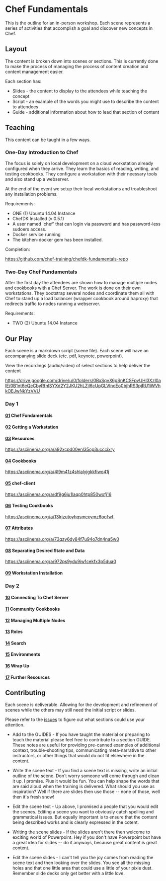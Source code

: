 # Chef Fundamentals

This is the outline for an in-person workshop. Each scene represents a series of activities that accomplish a goal and discover new concepts in Chef.


## Layout

The content is broken down into scenes or sections. This is currently done to make the process of managing the process of content creation and content management easier.

Each section has:

* Slides - the content to display to the attendees while teaching the concept
* Script - an example of the words you might use to describe the content to attendees
* Guide - additional information about how to lead that section of content 


## Teaching

This content can be taught in a few ways.

### One-Day Introduction to Chef

The focus is solely on local development on a cloud workstation already configured when they arrive. They learn the basics of reading, writing, and testing cookbooks. They configure a workstation with their neessary tools and also stand up a webserver.

At the end of the event we setup their local workstations and troubleshoot any installation problems.

Requirements:

* ONE (1) Ubuntu 14.04 Instance
* ChefDK Installed (v 0.5.1)
* A user named 'chef' that can login via password and has password-less sudoers access.
* Docker service running
* The kitchen-docker gem has been installed.

Completion:

https://github.com/chef-training/chefdk-fundamentals-repo

### Two-Day Chef Fundamentals

After the first day the attendees are shown how to manage multiple nodes and cookbooks with a Chef Server. The work is done on their own workstations. They bootstrap several nodes and coordinate them all with Chef to stand up a load balancer (wrapper cookbook around haproxy) that redirects traffic to nodes running a webserver.

Requirements:

* TWO (2) Ubuntu 14.04 Instance


## Our Play

Each scene is a markdown script (scene file). Each scene will have an accompanying slide deck (etc. pdf, keynote, powerpoint).

View the recordings (audio/video) of select sections to help deliver the content

https://drive.google.com/drive/u/0/folders/0BxSqvX6gSnKCSFpvUHI3Xzl0alE/0B1nt6eQeCbyRfnlSYXd2Y2JKU2hLZjl6cUpGLVlndEo0bjhRS3pjRU1iWVhkOEJwNkYzVVU

### Day 1

#### [01](scene_01.md) Chef Fundamentals

#### [02](scene_02.md) Getting a Workstation

#### [03](scene_03.md) Resources

https://asciinema.org/a/a92xcpd00enl35op3ucccixry

#### [04](scene_04.md) Cookbooks

https://asciinema.org/a/4l9m41z4shlalyjgkkfiwo41j

#### [05](scene_05.md) chef-client

https://asciinema.org/a/df9g6ju1laqp0htp850wxfj16

#### [06](scene_06.md) Testing Cookbooks

https://asciinema.org/a/13lrjzutoyhqsmexymz6oofwf

#### [07](scene_07.md) Attributes

https://asciinema.org/a/73qzy6dy84f7u94o7dn4na5w0

#### [08](scene_08.md) Separating Desired State and Data

https://asciinema.org/a/972ps9ydu9iw1cekfx3p5dua0

#### [09](scene_09.md) Workstation Installation

### Day 2

#### [10](scene_10.md) Connecting To Chef Server

#### [11](scene_11.md) Community Cookbooks

#### [12](scene_12.md) Managing Multiple Nodes

#### [13](scene_13.md) Roles

#### [14](scene_14.md) Search

#### [15](scene_15.md) Environments

#### [16](scene_16.md) Wrap Up

#### [17](scene_17.md) Further Resources


## Contributing

Each scene is deliverable. Allowing for the development and refinement of scenes while the others may still need the initial script or slides.

Please refer to the [issues](https://github.com/learnchef/chefdk-fundamentals/issues) to figure out what sections could use your attention.

* Add to the GUIDES - If you have taught the material or preparing to teach the material please feel free to contribute to a section GUIDE. These notes are useful for providing pre-canned examples of additional context, trouble-shooting tips, communicating meta-narrative to other instructors, or other things that would do not fit elsewhere in the content.

* Write the scene text - If you find a scene text is missing, write an initial outline of the scene. Don't worry someone will come through and clean it up. I promise. Plus it would be fun. You can help shape the words that are said aloud when the training is delivered. What should you use as inspiration? Well if there are slides then use those -- none of those, well then it's fresh snow!

* Edit the scene text - Up above, I promised a people that you would edit the scenes. Editing a scene you want to obviously catch spelling and grammatical issues. But equally important is to ensure that the content being described works and is clearly expressed in the cotent.

* Writing the scene slides - If the slides aren't there then welcome to exciting world of Powerpoint. Hey if you don't have Powerpoint but have a great idea for slides -- do it anyways, because great content is great content.

* Edit the scene slides - I can't tell you the joy comes from reading the scene text and then looking over the slides. You see all the missing holes and that one little area that could use a little of your pixie dust. Remember slide decks only get better with a little love.
